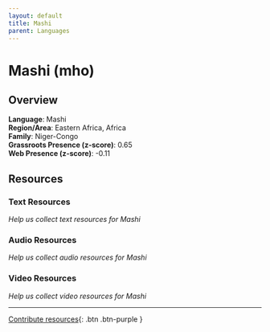 ```yaml
---
layout: default
title: Mashi
parent: Languages
---
```


# Mashi (mho)

## Overview

**Language**: Mashi  
**Region/Area**: Eastern Africa, Africa  
**Family**: Niger-Congo  
**Grassroots Presence (z-score)**: 0.65  
**Web Presence (z-score)**: -0.11  

## Resources

### Text Resources
*Help us collect text resources for Mashi*

### Audio Resources
*Help us collect audio resources for Mashi*

### Video Resources
*Help us collect video resources for Mashi*

---

[Contribute resources](https://forms.office.com/e/1SfLJx3u1r){: .btn .btn-purple }
